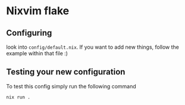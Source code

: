 # Nixvim flake 


## Configuring

look into `config/default.nix`. If you want to add new things, follow the example within that file :)

## Testing your new configuration

To test this config simply run the following command

```
nix run .
```
